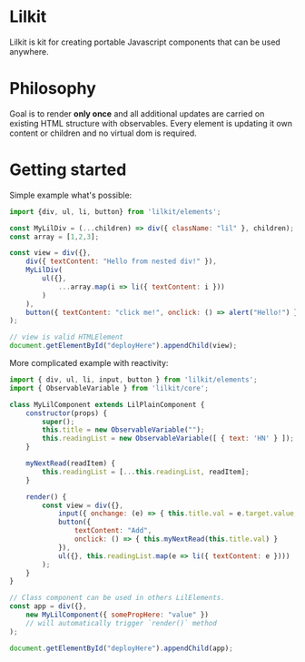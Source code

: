 # Lilkit
Lilkit is kit for creating portable Javascript components that can be used anywhere.

# Philosophy
Goal is to render **only once** and all additional updates are carried on existing HTML structure with observables. Every element is updating it own content or children and no virtual dom is required.

# Getting started

Simple example what's possible:

```js
import {div, ul, li, button} from 'lilkit/elements';

const MyLilDiv = (...children) => div({ className: "lil" }, children);
const array = [1,2,3];

const view = div({},
    div({ textContent: "Hello from nested div!" }),
    MyLilDiv(
        ul({},
            ...array.map(i => li({ textContent: i }))
        )
    ),
    button({ textContent: "click me!", onclick: () => alert("Hello!") })
);

// view is valid HTMLElement
document.getElementById("deployHere").appendChild(view);
```

More complicated example with reactivity:

```js
import { div, ul, li, input, button } from 'lilkit/elements';
import { ObservableVariable } from 'lilkit/core';

class MyLilComponent extends LilPlainComponent {
    constructor(props) {
        super();
        this.title = new ObservableVariable("");
        this.readingList = new ObservableVariable([ { text: 'HN' } ]);
    }

    myNextRead(readItem) {
        this.readingList = [...this.readingList, readItem];
    }

    render() {
        const view = div({},
            input({ onchange: (e) => { this.title.val = e.target.value; } }),
            button({ 
                textContent: "Add",
                onclick: () => { this.myNextRead(this.title.val) } 
            }),
            ul({}, this.readingList.map(e => li({ textContent: e })))
        );
    }
}

// Class component can be used in others LilElements.
const app = div({},
    new MyLilComponent({ somePropHere: "value" }) 
    // will automatically trigger `render()` method
);

document.getElementById("deployHere").appendChild(app);
```